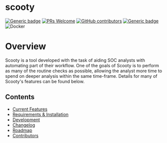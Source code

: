# scooty

[![Generic badge](https://img.shields.io/badge/Made%20with-Python-blue.svg?style=flat-square)](https://github.com/Cazeho/scooty)
[![PRs Welcome](https://img.shields.io/badge/PRs-welcome-green.svg?style=flat-square)](https://github.com/Cazeho/scooty)
[![GitHub contributors](https://img.shields.io/github/contributors/theresafewconors/sooty.svg?style=flat-square)](https://github.com/Cazeho/scooty/graphs/contributors/)
[![Generic badge](https://img.shields.io/badge/Built%20For-SOC%20Analyst's-olive.svg?style=flat-square)](https://GitHub.com/theresafewconors/sooty)
![Docker](https://img.shields.io/badge/Docker-Supported-blue)


# Overview

Scooty is a tool developed with the task of aiding SOC analysts with automating part of their workflow. One of the goals of Scooty is to perform as many of the routine checks as possible, allowing the analyst more time to spend on deeper analysis within the same time-frame. Details for many of Scooty's features can be found below.


## Contents
 - [Current Features](#sooty-can-currently)
 - [Requirements & Installation](#requirements-and-installation)
 - [Development](#development)
 - [Changelog](#changelog)
 - [Roadmap](#roadmap)
 - [Contributors](#contributors)
